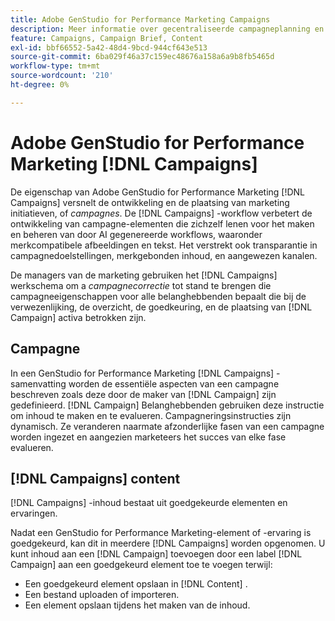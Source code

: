 ```yaml
---
title: Adobe GenStudio for Performance Marketing Campaigns
description: Meer informatie over gecentraliseerde campagneplanning en korte creatie van campagnes.
feature: Campaigns, Campaign Brief, Content
exl-id: bbf66552-5a42-48d4-9bcd-944cf643e513
source-git-commit: 6ba029f46a37c159ec48676a158a6a9b8fb5465d
workflow-type: tm+mt
source-wordcount: '210'
ht-degree: 0%

---
```


# Adobe GenStudio for Performance Marketing [!DNL Campaigns]

De eigenschap van Adobe GenStudio for Performance Marketing [!DNL Campaigns] versnelt de ontwikkeling en de plaatsing van marketing initiatieven, of _campagnes_. De [!DNL Campaigns] -workflow verbetert de ontwikkeling van campagne-elementen die zichzelf lenen voor het maken en beheren van door AI gegenereerde workflows, waaronder merkcompatibele afbeeldingen en tekst. Het verstrekt ook transparantie in campagnedoelstellingen, merkgebonden inhoud, en aangewezen kanalen.

De managers van de marketing gebruiken het [!DNL Campaigns] werkschema om a _campagnecorrectie_ tot stand te brengen die campagneeigenschappen voor alle belanghebbenden bepaalt die bij de verwezenlijking, de overzicht, de goedkeuring, en de plaatsing van [!DNL Campaign] activa betrokken zijn.

## Campagne

In een GenStudio for Performance Marketing [!DNL Campaigns] -samenvatting worden de essentiële aspecten van een campagne beschreven zoals deze door de maker van [!DNL Campaign] zijn gedefinieerd. [!DNL Campaign] Belanghebbenden gebruiken deze instructie om inhoud te maken en te evalueren. Campagneringsinstructies zijn dynamisch. Ze veranderen naarmate afzonderlijke fasen van een campagne worden ingezet en aangezien marketeers het succes van elke fase evalueren.

## [!DNL Campaigns] content

[!DNL Campaigns] -inhoud bestaat uit goedgekeurde elementen en ervaringen.

Nadat een GenStudio for Performance Marketing-element of -ervaring is goedgekeurd, kan dit in meerdere [!DNL Campaigns] worden opgenomen. U kunt inhoud aan een [!DNL Campaign] toevoegen door een label [!DNL Campaign] aan een goedgekeurd element toe te voegen terwijl:

* Een goedgekeurd element opslaan in [!DNL Content] .
* Een bestand uploaden of importeren.
* Een element opslaan tijdens het maken van de inhoud.
